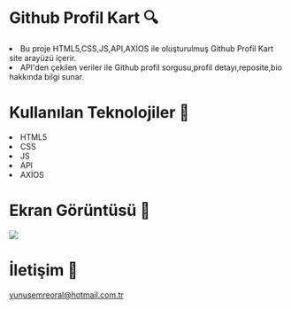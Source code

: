 # Github Profil Kart  🔍

<li>Bu proje HTML5,CSS,JS,API,AXİOS ile oluşturulmuş Github Profil Kart site arayüzü içerir.</li>
<li>API'den çekilen veriler ile Github profil sorgusu,profil detayı,reposite,bio hakkında bilgi sunar. </li>

# Kullanılan Teknolojiler 🎨

<li>HTML5</li>
<li>CSS</li>
<li>JS</li>
<li>API</li>
<li>AXİOS</li>

# Ekran Görüntüsü 🎥
<img src="githubprofil" width="auto">      

# İletişim 📩
yunusemreoral@hotmail.com.tr

